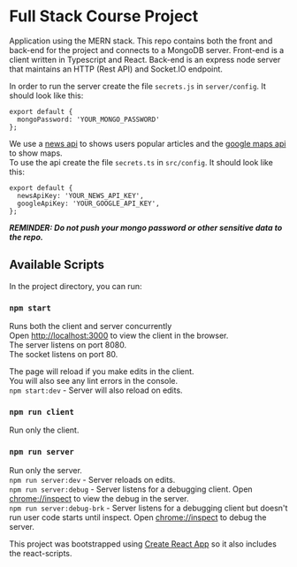 # Full Stack Course Project
Application using the MERN stack. This repo contains both the front and back-end for the project and connects to a MongoDB server. 
Front-end is a client written in Typescript and React. 
Back-end is an express node server that maintains an HTTP (Rest API) and Socket.IO endpoint.  

In order to run the server create the file `secrets.js` in `server/config`. It should look like this:<br />
```
export default {
  mongoPassword: 'YOUR_MONGO_PASSWORD'
};
```
We use a [news api](https://newsapi.org/) to shows users popular articles and the [google maps api](https://developers.google.com/maps/documentation) to show maps.<br />
To use the api create the file `secrets.ts` in `src/config`. It should look like this:<br />
```
export default {
  newsApiKey: 'YOUR_NEWS_API_KEY',
  googleApiKey: 'YOUR_GOOGLE_API_KEY',
};
```
***REMINDER: Do not push your mongo password or other sensitive data to the repo.***

## Available Scripts
In the project directory, you can run:

### `npm start`

Runs both the client and server concurrently<br />
Open [http://localhost:3000](http://localhost:3000) to view the client in the browser.<br />
The server listens on port 8080.<br />
The socket listens on port 80.

The page will reload if you make edits in the client.<br />
You will also see any lint errors in the console.<br />
`npm start:dev` - Server will also reload on edits.

### `npm run client`

Run only the client.<br />

### `npm run server`

Run only the server.<br />
`npm run server:dev` - Server reloads on edits.<br />
`npm run server:debug` - Server listens for a debugging client. Open [chrome://inspect](chrome://inspect) to view the debug in the server.<br />
`npm run server:debug-brk` - Server listens for a debugging client but doesn't run user code starts until inspect. Open [chrome://inspect](chrome://inspect) to debug the server.<br />

This project was bootstrapped using [Create React App](https://facebook.github.io/create-react-app/docs/getting-started) so it also includes the react-scripts.
